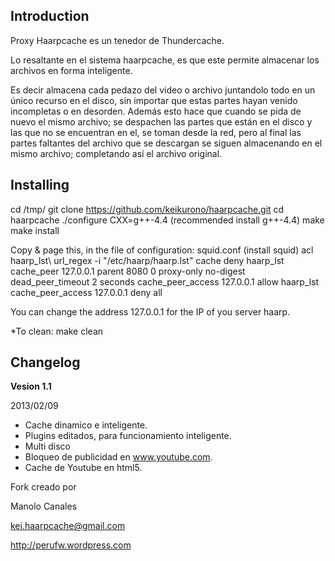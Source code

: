 Introduction
------------
Proxy Haarpcache es un tenedor de Thundercache.

Lo resaltante en el sistema haarpcache, es que este permite almacenar los archivos en forma inteligente. 

Es decir almacena cada pedazo del video o archivo juntandolo todo en un único recurso en el disco, sin importar que estas partes hayan venido incompletas o en desorden. Además esto hace que 
cuando se pida de nuevo el mismo archivo; se despachen las partes que están en el disco y las que no se encuentran en el, se toman desde la red, pero al final las partes faltantes del archivo que se descargan se siguen almacenando en el mismo archivo; completando así el archivo original. 
 

Installing
--------
cd /tmp/
git clone https://github.com/keikurono/haarpcache.git
cd haarpcache
./configure CXX=g++-4.4 (recommended install g++-4.4)
make
make install

Copy & page this, in the file of configuration: squid.conf (install squid)
acl haarp\_lst\ url\_regex -i "/etc/haarp/haarp.lst"
cache deny haarp\_lst
cache\_peer 127.0.0.1 parent 8080 0 proxy-only no-digest
dead\_peer\_timeout 2 seconds
cache\_peer\_access 127.0.0.1 allow haarp\_lst
cache\_peer\_access 127.0.0.1 deny all

You can change the address 127.0.0.1 for the IP of you server haarp.

*To clean: make clean

Changelog
---------
__Vesion 1.1__

2013/02/09

* Cache dinamico e inteligente.
* Plugins editados, para funcionamiento inteligente.
* Multi disco
* Bloqueo de publicidad en www.youtube.com.
* Cache de Youtube en html5.

Fork creado por

Manolo Canales

kei.haarpcache@gmail.com

http://perufw.wordpress.com
